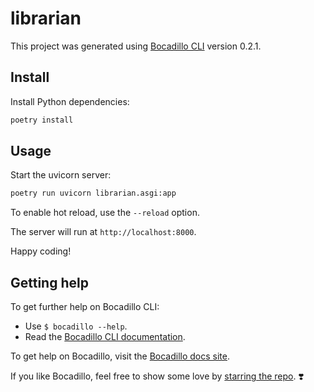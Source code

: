 # librarian

This project was generated using [Bocadillo CLI][repo] version 0.2.1.

[repo]: https://github.com/bocadilloproject/bocadillo-cli

## Install

Install Python dependencies:

```bash
poetry install
```

## Usage

Start the uvicorn server:

```bash
poetry run uvicorn librarian.asgi:app
```

To enable hot reload, use the `--reload` option.

The server will run at `http://localhost:8000`.

Happy coding!

## Getting help

To get further help on Bocadillo CLI:

- Use `$ bocadillo --help`.
- Read the [Bocadillo CLI documentation][repo].

To get help on Bocadillo, visit the [Bocadillo docs site](https://bocadilloproject.github.io).

If you like Bocadillo, feel free to show some love by [starring the repo](https://github.com/bocadilloproject/bocadillo). ❣️